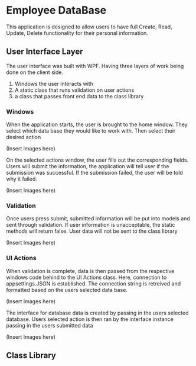 # Employee DataBase
This application is designed to allow users to have full
Create, Read, Update, Delete functionality for their personal
information. 

## User Interface Layer
The user interface was built with WPF. Having three layers of work
being done on the client side. 

1. Windows the user interacts with
2. A static class that runs validation on user actions
3. a class that passes front end data to the class library

### Windows
When the application starts, the user is brought to the home window.
They select which data base they would like to work with. Then
select their desired action

(Insert images here)

On the selected actions window, the user fills out the corresponding
fields. Users will submit the information, the application will tell
user if the submission was successful. If the submission failed, the
user will be told why it failed.

(Insert Images here)

### Validation
Once users press submit, submitted information will be put into
models and sent through validation. If user information is unacceptable,
the static methods will return false. User data will not be sent to the
class library

(Insert Images here)

### UI Actions
When validation is complete, data is then passed from the respective
windows code behind to the UI Actions class. Here, connection to 
appsettings.JSON is established. The connection string is retreived
and formatted based on the users selected data base.

(Insert Images here)

The interface for database data is created by passing in the users
selected database. Users selected action is then ran by the interface
instance passing in the users submitted data

(Insert Images here)

## Class Library


